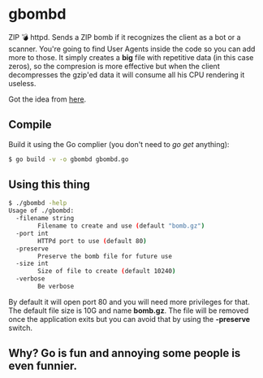 # gbombd
ZIP 💣  httpd. Sends a ZIP bomb if it recognizes the client as a bot or a scanner. You're going to find User Agents inside the code so you can add more to those.
It simply creates a **big** file with repetitive data (in this case zeros), so the compresion is more effective but when the client decompresses the gzip'ed data it will consume all his CPU rendering it useless.

Got the idea from [here](https://blog.haschek.at/2017/how-to-defend-your-website-with-zip-bombs.html).
## Compile
Build it using the Go complier (you don't need to *go get* anything):
```bash
$ go build -v -o gbombd gbombd.go
```

## Using this thing
```bash
$ ./gbombd -help
Usage of ./gbombd:
  -filename string
    	Filename to create and use (default "bomb.gz")
  -port int
    	HTTPd port to use (default 80)
  -preserve
    	Preserve the bomb file for future use
  -size int
    	Size of file to create (default 10240)
  -verbose
    	Be verbose
```

By default it will open port 80 and you will need more privileges for that. The default file size is 10G and name **bomb.gz**. The file will be removed once the application exits but you can avoid that by using the **-preserve** switch.

## Why? Go is fun and annoying some people is even funnier.

